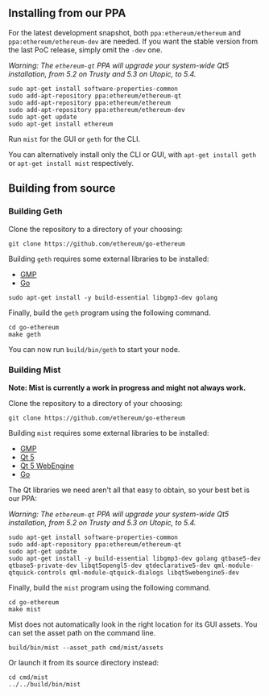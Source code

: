 ## Installing from our PPA

For the latest development snapshot, both `ppa:ethereum/ethereum` and `ppa:ethereum/ethereum-dev` are needed. If you want the stable version from the last PoC release, simply omit the `-dev` one.

*Warning: The `ethereum-qt` PPA will upgrade your system-wide Qt5 installation, from 5.2 on Trusty and 5.3 on Utopic, to 5.4.*

```shell
sudo apt-get install software-properties-common
sudo add-apt-repository ppa:ethereum/ethereum-qt
sudo add-apt-repository ppa:ethereum/ethereum
sudo add-apt-repository ppa:ethereum/ethereum-dev
sudo apt-get update
sudo apt-get install ethereum
```

Run `mist` for the GUI or `geth` for the CLI.

You can alternatively install only the CLI or GUI, with `apt-get install geth` or `apt-get install mist` respectively.

## Building from source

### Building Geth

Clone the repository to a directory of your choosing:

```shell
git clone https://github.com/ethereum/go-ethereum
```

Building `geth` requires some external libraries to be installed:

* [GMP](https://gmplib.org)
* [Go](https://golang.org)

```shell
sudo apt-get install -y build-essential libgmp3-dev golang
```

Finally, build the `geth` program using the following command.
```shell
cd go-ethereum
make geth
```

You can now run `build/bin/geth` to start your node.

### Building Mist

**Note: Mist is currently a work in progress and might not always work.**

Clone the repository to a directory of your choosing:

```shell
git clone https://github.com/ethereum/go-ethereum
```

Building `mist` requires some external libraries to be installed:

* [GMP](https://gmplib.org)
* [Qt 5](https://www.qt.io)
* [Qt 5 WebEngine](http://wiki.qt.io/QtWebEngine)
* [Go](https://golang.org)

The Qt libraries we need aren't all that easy to obtain, so your
best bet is our PPA:

*Warning: The `ethereum-qt` PPA will upgrade your system-wide Qt5 installation, from 5.2 on Trusty and 5.3 on Utopic, to 5.4.*

```shell
sudo apt-get install software-properties-common
sudo add-apt-repository ppa:ethereum/ethereum-qt
sudo apt-get update
sudo apt-get install -y build-essential libgmp3-dev golang qtbase5-dev qtbase5-private-dev libqt5opengl5-dev qtdeclarative5-dev qml-module-qtquick-controls qml-module-qtquick-dialogs libqt5webengine5-dev
```

Finally, build the `mist` program using the following command.

```shell
cd go-ethereum
make mist
```

Mist does not automatically look in the right location for its GUI
assets. You can set the asset path on the command line.

```shell
build/bin/mist --asset_path cmd/mist/assets
```

Or launch it from its source directory instead:

```shell
cd cmd/mist
../../build/bin/mist
```
